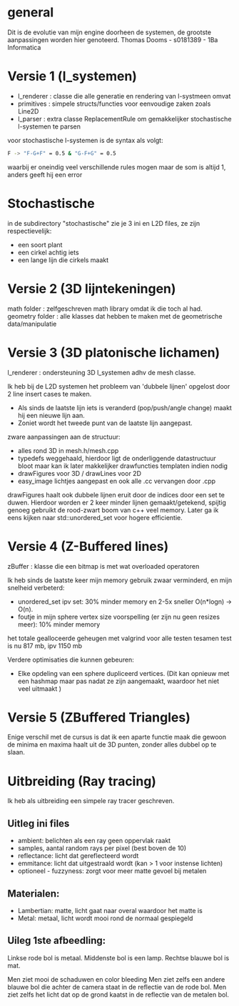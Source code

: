 # general
Dit is de evolutie van mijn engine doorheen de systemen, de grootste aanpassingen worden hier genoteerd.
Thomas Dooms - s0181389 - 1Ba Informatica

# Versie 1 (l_systemen)

 - l_renderer  : classe die alle generatie en rendering van l-systmeen omvat
 - primitives  : simpele structs/functies voor eenvoudige zaken zoals Line2D
 - l_parser    : extra classe ReplacementRule om gemakkelijker stochastische l-systemen te parsen

voor stochastische l-systemen is de syntax als volgt:

```bash
F -> "F-G+F" = 0.5 & "G-F+G" = 0.5
```

waarbij er oneindig veel verschillende rules mogen maar de som is altijd 1, anders geeft hij een error

# Stochastische

in de subdirectory "stochastische" zie je 3 ini en L2D files, ze zijn respectievelijk:
  - een soort plant
  - een cirkel achtig iets
  - een lange lijn die cirkels maakt

# Versie 2 (3D lijntekeningen)

math folder     : zelfgeschreven math library omdat ik die toch al had.
geometry folder : alle klasses dat hebben te maken met de geometrische data/manipulatie


# Versie 3 (3D platonische lichamen)

l_renderer      : ondersteuning 3D l_systemen adhv de mesh classe.

Ik heb bij de L2D systemen het probleem van 'dubbele lijnen' opgelost door 2 line insert cases te maken.
  - Als sinds de laatste lijn iets is veranderd (pop/push/angle change) maakt hij een nieuwe lijn aan.
  - Zoniet wordt het tweede punt van de laatste lijn aangepast.

zware aanpassingen aan de structuur:
  - alles rond 3D in mesh.h/mesh.cpp
  - typedefs weggehaald, hierdoor ligt de onderliggende datastructuur bloot maar kan ik later makkelijker drawfuncties templaten indien nodig
  - drawFigures voor 3D  / drawLines voor 2D
  - easy_image lichtjes aangepast en ook alle .cc vervangen door .cpp

drawFigures haalt ook dubbele lijnen eruit door de indices door een set te duwen.
Hierdoor worden er 2 keer minder lijnen gemaakt/getekend, spijtig genoeg gebruikt de rood-zwart boom van c++ veel memory.
Later ga ik eens kijken naar std::unordered_set voor hogere efficientie.

# Versie 4 (Z-Buffered lines)

zBuffer     : klasse die een bitmap is met wat overloaded operatoren

Ik heb sinds de laatste keer mijn memory gebruik zwaar verminderd, en mijn snelheid verbeterd:
 - unordered_set ipv set: 30% minder memory en 2-5x sneller O(n*logn) -> O(n).
 - foutje in mijn sphere vertex size voorspelling (er zijn nu geen resizes meer): 10% minder memory 
 
het totale gealloceerde geheugen met valgrind voor alle testen tesamen test is nu 817 mb, ipv 1150 mb
    
Verdere optimisaties die kunnen gebeuren:
 - Elke opdeling van een sphere dupliceerd vertices. 
 (Dit kan opnieuw met een hashmap maar pas nadat ze zijn aangemaakt, waardoor het niet veel uitmaakt )
 
# Versie 5 (ZBuffered Triangles)
 
 Enige verschil met de cursus is dat ik een aparte functie maak die gewoon de minima en maxima haalt uit de 3D punten, zonder alles dubbel op te slaan.
 
 # Uitbreiding (Ray tracing)
 
 Ik heb als uitbreiding een simpele ray tracer geschreven.
 
 ## Uitleg ini files
 - ambient: belichten als een ray geen oppervlak raakt
 - samples, aantal random rays per pixel (best boven de 10)
 - reflectance: licht dat gereflecteerd wordt
 - emmitance: licht dat uitgestraald wordt (kan > 1 voor instense lichten)
 - optioneel - fuzzyness: zorgt voor meer matte gevoel bij metalen

 ## Materialen:
 - Lambertian: matte, licht gaat naar overal waardoor het matte is
 - Metal:  metaal, licht wordt mooi rond de normaal gespiegeld 
 
 ## Uileg 1ste afbeedling:
 Linkse rode bol is metaal.
 Middenste bol is een lamp.
 Rechtse blauwe bol is mat.
 
 Men ziet mooi de schaduwen en color bleeding
 Men ziet zelfs een andere blauwe bol die achter de camera staat in de reflectie van de rode bol.
 Men ziet zelfs het licht dat op de grond kaatst in de reflectie van de metalen bol.
 
 
 
 